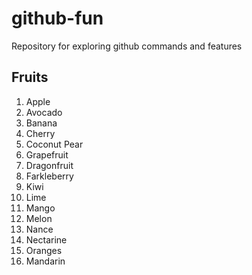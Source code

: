 # github-fun

Repository for exploring github commands and features

## Fruits

1. Apple
1. Avocado
1. Banana
1. Cherry
1. Coconut Pear
1. Grapefruit
1. Dragonfruit
1. Farkleberry
1. Kiwi
1. Lime
1. Mango
1. Melon
1. Nance
1. Nectarine
1. Oranges
1. Mandarin
